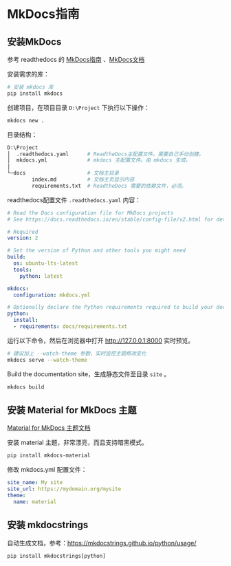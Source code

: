 # MkDocs指南

## 安装MkDocs

参考 readthedocs 的 [MkDocs指南](https://docs.readthedocs.io/en/stable/intro/getting-started-with-mkdocs.html) 、[MkDocs文档](https://www.mkdocs.org/user-guide/)

安装需求的库：

```sh
# 安装 mkdocs 库
pip install mkdocs
```

创建项目，在项目目录 `D:\Project` 下执行以下操作：

```sh
mkdocs new .
```

目录结构：

```sh
D:\Project
│  .readthedocs.yaml      # ReadtheDocs主配置文件。需要自己手动创建。
│  mkdocs.yml             # mkdocs 主配置文件。由 mkdocs 生成。
│
└─docs                    # 文档主目录
        index.md          # 文档主页显示内容
        requirements.txt  # ReadtheDocs 需要的依赖文件，必须。
```

readthedocs配置文件 `.readthedocs.yaml` 内容：

```yaml
# Read the Docs configuration file for MkDocs projects
# See https://docs.readthedocs.io/en/stable/config-file/v2.html for details

# Required
version: 2

# Set the version of Python and other tools you might need
build:
  os: ubuntu-lts-latest
  tools:
    python: latest

mkdocs:
  configuration: mkdocs.yml

# Optionally declare the Python requirements required to build your docs
python:
  install:
  - requirements: docs/requirements.txt
```

运行以下命令，然后在浏览器中打开 <http://127.0.0.1:8000> 实时预览。

```sh
# 建议加上 --watch-theme 参数，实时监控主题修改变化
mkdocs serve --watch-theme
```

Build the documentation site，生成静态文件至目录 `site` 。

```sh
mkdocs build
```

## 安装 Material for MkDocs 主题

[Material for MkDocs 主题文档](https://squidfunk.github.io/mkdocs-material/getting-started/)

安装 material 主题，非常漂亮，而且支持暗黑模式。

```sh
pip install mkdocs-material
```

修改 mkdocs.yml 配置文件：

```yaml
site_name: My site
site_url: https://mydomain.org/mysite
theme:
  name: material
```

## 安装 mkdocstrings

自动生成文档，参考：<https://mkdocstrings.github.io/python/usage/>

```shell
pip install mkdocstrings[python]
```

